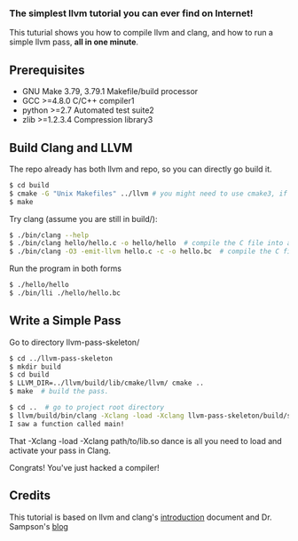 ### The simplest llvm tutorial you can ever find on Internet!

This tuturial shows you how to compile llvm and clang, and how to run a simple llvm pass, **all in one minute**.

## Prerequisites

- GNU Make        3.79, 3.79.1    Makefile/build processor
- GCC >=4.8.0     C/C++           compiler1
- python          >=2.7           Automated test suite2
- zlib            >=1.2.3.4       Compression library3

## Build Clang and LLVM

The repo already has both llvm and repo, so you can directly go build it.

```bash
$ cd build
$ cmake -G "Unix Makefiles" ../llvm # you might need to use cmake3, if your cmake is cmake 2.x
$ make
```

Try clang (assume you are still in build/):

```bash
$ ./bin/clang --help
$ ./bin/clang hello/hello.c -o hello/hello  # compile the C file into a native executable
$ ./bin/clang -O3 -emit-llvm hello.c -c -o hello.bc  # compile the C file into an LLVM bitcode file
```

Run the program in both forms

```bash
$ ./hello/hello
$ ./bin/lli ./hello/hello.bc
```

## Write a Simple Pass

Go to directory llvm-pass-skeleton/

```bash
$ cd ../llvm-pass-skeleton
$ mkdir build
$ cd build
$ LLVM_DIR=../llvm/build/lib/cmake/llvm/ cmake ..
$ make  # build the pass.
```

```bash
$ cd ..  # go to project root directory
$ llvm/build/bin/clang -Xclang -load -Xclang llvm-pass-skeleton/build/skeleton/libSkeletonPass.* build/hello/hello.c
I saw a function called main!
```

That -Xclang -load -Xclang path/to/lib.so dance is all you need to load and activate your pass in Clang.

Congrats! You've just hacked a compiler! 

## Credits

This tutorial is based on llvm and clang's [introduction](http://clang.llvm.org/get_started.html) document and Dr. Sampson's [blog](http://www.cs.cornell.edu/~asampson/blog/llvm.html)